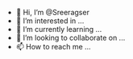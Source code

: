 - 👋 Hi, I’m @Sreeragser
- 👀 I’m interested in ...
- 🌱 I’m currently learning ...
- 💞️ I’m looking to collaborate on ...
- 📫 How to reach me ...

<!---
Sreeragser/Sreeragser is a ✨ special ✨ repository because its `README.md` (this file) appears on your GitHub profile.
You can click the Preview link to take a look at your changes.
--->
